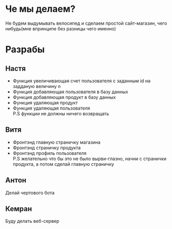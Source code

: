 # Че мы делаем?
Не будем выдумывать велосипед и сделаем простой сайт-магазин, чего нибудь(мне впринципе без разницы чего именно)
# Разрабы
## Настя
- Функция увеличивающая счет пользователя с заданным id на задданую величину n<br>
- Функция добавляющая пользователя в базу данных<br>
- Функция добавляющая продукт в базу данных<br>
- Функция удаляющая продукт<br>
- Функция удаляющая пользователя<br>
P.S функции не должны ничего возвращать
## Витя
- Фронтэнд главную страничку магазина <br>
- Фронтэнд страничку продукта<br>
- Фронтэнд профиль пользователя <br>
P.S желательно что бы это не было вырви-глазно, начни с странички продукта, а потом сделай главную страничку
## Антон
Делай чертового бота
## Кемран
Буду делать веб-сервер
